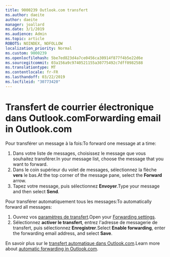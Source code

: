 ```yaml
---
title: 9000239 Outlook.com transfert
ms.author: daeite
author: daeite
manager: joallard
ms.date: 3/1/2019
ms.audience: Admin
ms.topic: article
ROBOTS: NOINDEX, NOFOLLOW
localization_priority: Normal
ms.custom: 9000239
ms.openlocfilehash: 5be7ed823d4a7ce0456ca30914f877f4b5e22d6e
ms.sourcegitcommit: 03a156a9c9740521155a30775492c7dff0982588
ms.translationtype: MT
ms.contentlocale: fr-FR
ms.lasthandoff: 03/22/2019
ms.locfileid: "30773420"
---
```

# <a name="forwarding-email-in-outlookcom"></a><span data-ttu-id="f157e-102">Transfert de courrier électronique dans Outlook.com</span><span class="sxs-lookup"><span data-stu-id="f157e-102">Forwarding email in Outlook.com</span></span>

<span data-ttu-id="f157e-103">Pour transférer un message à la fois:</span><span class="sxs-lookup"><span data-stu-id="f157e-103">To forward one message at a time:</span></span>

1. <span data-ttu-id="f157e-104">Dans votre liste de messages, choisissez le message que vous souhaitez transférer.</span><span class="sxs-lookup"><span data-stu-id="f157e-104">In your message list, choose the message that you want to forward.</span></span>
2. <span data-ttu-id="f157e-105">Dans le coin supérieur du volet de messages, sélectionnez la flèche **vers** le bas.</span><span class="sxs-lookup"><span data-stu-id="f157e-105">At the top corner of the message pane, select the **Forward** arrow.</span></span>
3. <span data-ttu-id="f157e-106">Tapez votre message, puis sélectionnez **Envoyer**.</span><span class="sxs-lookup"><span data-stu-id="f157e-106">Type your message and then select **Send**.</span></span>

<span data-ttu-id="f157e-107">Pour transférer automatiquement tous les messages:</span><span class="sxs-lookup"><span data-stu-id="f157e-107">To automatically forward all messages:</span></span>

1. <span data-ttu-id="f157e-108">Ouvrez vos [paramètres de transfert](https://outlook.live.com/mail/options/mail/forwarding/forwardingOption).</span><span class="sxs-lookup"><span data-stu-id="f157e-108">Open your [Forwarding settings](https://outlook.live.com/mail/options/mail/forwarding/forwardingOption).</span></span>
2. <span data-ttu-id="f157e-109">Sélectionnez **activer le transfert**, entrez l'adresse de messagerie de transfert, puis sélectionnez **Enregistrer**.</span><span class="sxs-lookup"><span data-stu-id="f157e-109">Select **Enable forwarding**, enter the forwarding email address, and select **Save**.</span></span>

<span data-ttu-id="f157e-110">En savoir plus sur le [transfert automatique dans Outlook.com](https://support.office.com/article/6246987c-6c8f-4144-b255-14fc07007dad).</span><span class="sxs-lookup"><span data-stu-id="f157e-110">Learn more about [automatic forwarding in Outlook.com](https://support.office.com/article/6246987c-6c8f-4144-b255-14fc07007dad).</span></span>